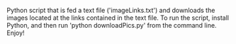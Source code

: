Python script that is fed a text file ('imageLinks.txt') and downloads the images located at the links contained in the text file.
To run the script, install Python, and then run 'python downloadPics.py' from the command line.
Enjoy!
